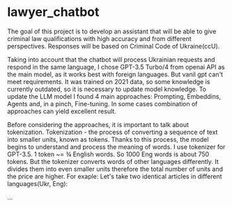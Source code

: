# lawyer_chatbot

The goal of this project is to develop an assistant that will be able to give criminal law qualifications with high accuracy and from different perspectives. Responses will be based on Criminal Code of Ukraine(ccU).



Taking into account that the chatbot will process Ukrainian requests and respond in the same language, I chose GPT-3.5 Turbo/4 from openai API as the main model, as it works best with foreign languages. But vanil gpt can't meet requirements. It was trained on 2021 data, so some knowledge is currently outdated, so it is necessary to update model knowledge. 
To update the LLM model I found 4 main approaches: Prompting, Embeddins, Agents and, in a pinch, Fine-tuning. In some cases combination of approaches can yield excellent result.

Before considering the approaches, it is important to talk about tokenization. 
Tokenization - the process of converting a sequence of text into smaller units, known as tokens. Thanks to this process, the model begins to understand and process the meaning of words. I use tokenizer for GPT-3.5.
1 token ~= ¾ English words. So 1000 Eng words is about 750 tokens. But the tokenizer converts words of other languages differently. It divides them into even smaller units therefore the total number of units and the price are higher. For exaple:
Let's take two identical articles in different languages(Ukr, Eng):

...
